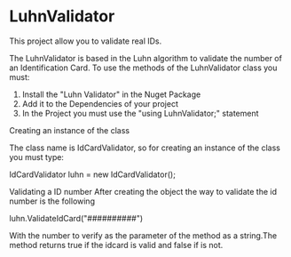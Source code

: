 # LuhnValidator

This project allow you to validate real IDs.

The LuhnValidator is based in the Luhn algorithm to validate the number of an Identification Card. To use the methods of the LuhnValidator class you must:

1) Install the "Luhn Validator" in the Nuget Package
2) Add it to the Dependencies of your project
3) In the Project you must use the "using LuhnValidator;" statement

Creating an instance of the class

The class name is IdCardValidator, so for creating an instance of the class you must type:

IdCardValidator luhn = new IdCardValidator();

Validating a ID number
After creating the object the way to validate the id number is the following

luhn.ValidateIdCard("##########")

With the number to verify as the parameter of the method as a string.The method returns true if the idcard is valid and false if is not.
